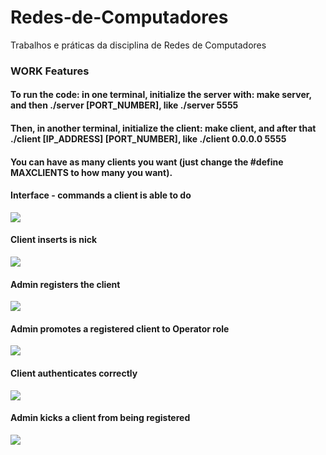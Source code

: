 # Redes-de-Computadores
Trabalhos e práticas da disciplina de Redes de Computadores

### WORK Features

#### To run the code: in one terminal, initialize the server with: make server, and then ./server [PORT_NUMBER], like ./server 5555
#### Then, in another terminal, initialize the client: make client, and after that ./client [IP_ADDRESS] [PORT_NUMBER], like ./client 0.0.0.0 5555
#### You can have as many clients you want (just change the #define MAXCLIENTS to how many you want).
                                                                  

#### Interface - commands a client is able to do
![](https://github.com/grilo13/Redes-de-Computadores/blob/main/Trabalho/images/Captura%20de%20ecr%C3%A3%20de%202021-02-15%2018-03-04.png)

#### Client inserts is nick
![](https://github.com/grilo13/Redes-de-Computadores/blob/main/Trabalho/images/Captura%20de%20ecr%C3%A3%20de%202021-02-15%2018-03-12.png)

#### Admin registers the client
![](https://github.com/grilo13/Redes-de-Computadores/blob/main/Trabalho/images/Captura%20de%20ecr%C3%A3%20de%202021-02-15%2018-04-10.png)

#### Admin promotes a registered client to Operator role
![](https://github.com/grilo13/Redes-de-Computadores/blob/main/Trabalho/images/Captura%20de%20ecr%C3%A3%20de%202021-02-15%2018-04-34.png)

#### Client authenticates correctly
![](https://github.com/grilo13/Redes-de-Computadores/blob/main/Trabalho/images/Captura%20de%20ecr%C3%A3%20de%202021-02-15%2018-04-52.png)

#### Admin kicks a client from being registered
![](https://github.com/grilo13/Redes-de-Computadores/blob/main/Trabalho/images/Captura%20de%20ecr%C3%A3%20de%202021-02-15%2018-05-01.png)
